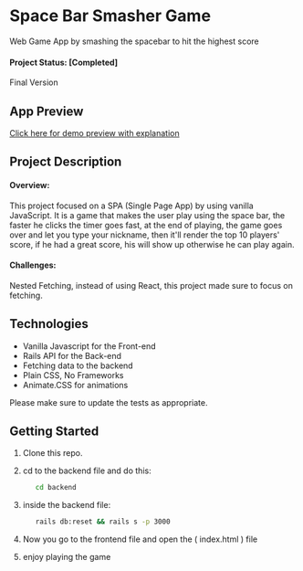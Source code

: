 # Space Bar Smasher Game

Web Game App by smashing the spacebar to hit the highest score

#### Project Status: [Completed]
Final Version

## App Preview
[Click here for demo preview with explanation](https://youtu.be/7OdwSL0NaTM)



## Project Description
#### Overview:
This project focused on a SPA (Single Page App) by using vanilla JavaScript.
It is a game that makes the user play using the space bar, the faster he clicks the timer goes fast, at the end of playing, the game goes over and let you type your nickname, then it'll render the top 10 players' score, if he had a great score, his will show up otherwise he can play again.
#### Challenges:
Nested Fetching, instead of using React, this project made sure to focus on fetching.


## Technologies
- Vanilla Javascript for the Front-end
- Rails API for the Back-end
- Fetching data to the backend
- Plain CSS, No Frameworks
- Animate.CSS for animations

Please make sure to update the tests as appropriate.

## Getting Started
1. Clone this repo.
2. cd to the backend file and do this:
   ```bash
      cd backend
   ```
3. inside the backend file:

   ```bash
      rails db:reset && rails s -p 3000
   ```
4. Now you go to the frontend file and open the ( index.html ) file

5. enjoy playing the game

